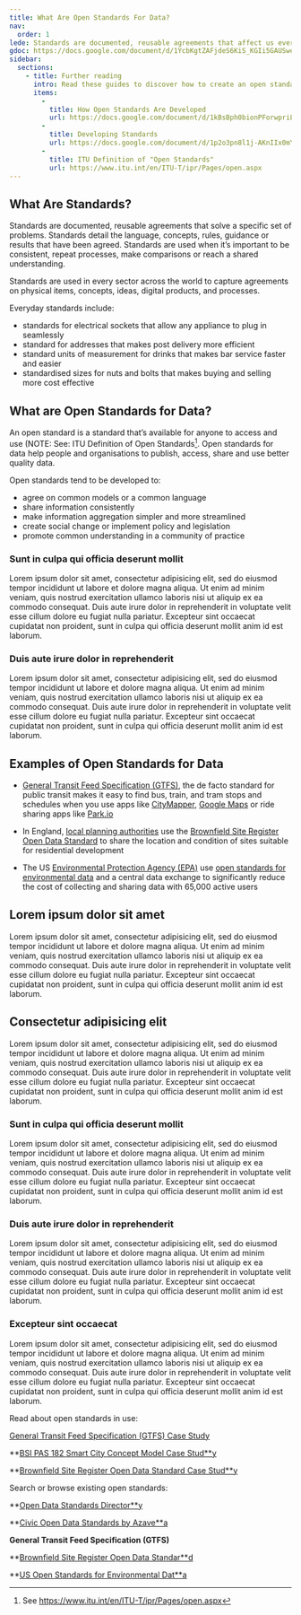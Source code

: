 ```yaml
---
title: What Are Open Standards For Data?
nav:
  order: 1
lede: Standards are documented, reusable agreements that affect us everyday - from addressing a letter, to changing a lightbulb, or looking up train times. Open standards for data make it easier for people and organisations to publish, access, share and use better quality data.
gdoc: https://docs.google.com/document/d/1YcbKgtZAFjdeS6KiS_KGIi5GAUSwe1JTG4uRxhaWUQQ/edit
sidebar:
  sections:
    - title: Further reading
      intro: Read these guides to discover how to create an open standard
      items:
        -
          title: How Open Standards Are Developed
          url: https://docs.google.com/document/d/1kBsBph0bionPForwpriLMLY9MozSMHdviOandnK_hjM/edit?usp=sharing
        -
          title: Developing Standards
          url: https://docs.google.com/document/d/1p2o3pn8l1j-AKnIIx0mY-RpNdgz33ujJzUCQVWUi8Gg/edit?usp=sharing
        -
          title: ITU Definition of "Open Standards"
          url: https://www.itu.int/en/ITU-T/ipr/Pages/open.aspx
---
```



## What Are Standards?

Standards are documented, reusable agreements that solve a specific set of problems. Standards detail the language, concepts, rules, guidance or results that have been agreed. Standards are used when it’s important to be consistent, repeat processes, make comparisons or reach a shared understanding.

Standards are used in every sector across the world to capture agreements on physical items, concepts, ideas, digital products, and processes.


<div class="callout" markdown="1">
Everyday standards include:

* standards for electrical sockets that allow any appliance to plug in seamlessly
* standard for addresses that makes post delivery more efficient
* standard units of measurement for drinks that makes bar service faster and easier
* standardised sizes for nuts and bolts that makes buying and selling more cost effective
</div>

## What are Open Standards for Data?

An open standard is a standard that’s available for anyone to access and use (NOTE:  See: ITU Definition of Open Standards[^1]. Open standards for data help people and organisations to publish, access, share and use better quality data.

Open standards tend to be developed to:

* agree on common models or a common language
* share information consistently
* make information aggregation simpler and more streamlined
* create social change or implement policy and legislation
* promote common understanding in a community of practice

### Sunt in culpa qui officia deserunt mollit

Lorem ipsum dolor sit amet, consectetur adipisicing elit, sed do eiusmod
tempor incididunt ut labore et dolore magna aliqua. Ut enim ad minim veniam,
quis nostrud exercitation ullamco laboris nisi ut aliquip ex ea commodo
consequat. Duis aute irure dolor in reprehenderit in voluptate velit esse
cillum dolore eu fugiat nulla pariatur. Excepteur sint occaecat cupidatat non
proident, sunt in culpa qui officia deserunt mollit anim id est laborum.

### Duis aute irure dolor in reprehenderit

Lorem ipsum dolor sit amet, consectetur adipisicing elit, sed do eiusmod
tempor incididunt ut labore et dolore magna aliqua. Ut enim ad minim veniam,
quis nostrud exercitation ullamco laboris nisi ut aliquip ex ea commodo
consequat. Duis aute irure dolor in reprehenderit in voluptate velit esse
cillum dolore eu fugiat nulla pariatur. Excepteur sint occaecat cupidatat non
proident, sunt in culpa qui officia deserunt mollit anim id est laborum.

## Examples of Open Standards for Data

* [General Transit Feed Specification (GTFS)](https://developers.google.com/transit/gtfs/), the de facto standard for public transit makes it easy to find bus, train, and tram stops and schedules when you use apps like [CityMapper](https://citymapper.com), [Google Maps](https://maps.google.com/) or ride sharing apps like [Park.io](https://www.parkio.co.uk/)

* In England, [local planning authorities](https://docs.google.com/document/d/1Hv_g2wt3vJ42XJxK6nsLax0M_9c76rFC4JerFYm2x0U/edit#bookmark=id.x2fknj1by9n0) use the [Brownfield Site Register Open Data Standard](https://www.gov.uk/government/publications/brownfield-land-registers-data-standard) to share the location and condition of sites suitable for residential development

* The US [Environmental Protection Agency (EPA)](https://www.epa.gov/) use [open standards for environmental data](https://www.epa.gov/data-standards) and a central data exchange to significantly reduce the cost of collecting and sharing data with 65,000 active users


## Lorem ipsum dolor sit amet

Lorem ipsum dolor sit amet, consectetur adipisicing elit, sed do eiusmod
tempor incididunt ut labore et dolore magna aliqua. Ut enim ad minim veniam,
quis nostrud exercitation ullamco laboris nisi ut aliquip ex ea commodo
consequat. Duis aute irure dolor in reprehenderit in voluptate velit esse
cillum dolore eu fugiat nulla pariatur. Excepteur sint occaecat cupidatat non
proident, sunt in culpa qui officia deserunt mollit anim id est laborum.

## Consectetur adipisicing elit

Lorem ipsum dolor sit amet, consectetur adipisicing elit, sed do eiusmod
tempor incididunt ut labore et dolore magna aliqua. Ut enim ad minim veniam,
quis nostrud exercitation ullamco laboris nisi ut aliquip ex ea commodo
consequat. Duis aute irure dolor in reprehenderit in voluptate velit esse
cillum dolore eu fugiat nulla pariatur. Excepteur sint occaecat cupidatat non
proident, sunt in culpa qui officia deserunt mollit anim id est laborum.

### Sunt in culpa qui officia deserunt mollit

Lorem ipsum dolor sit amet, consectetur adipisicing elit, sed do eiusmod
tempor incididunt ut labore et dolore magna aliqua. Ut enim ad minim veniam,
quis nostrud exercitation ullamco laboris nisi ut aliquip ex ea commodo
consequat. Duis aute irure dolor in reprehenderit in voluptate velit esse
cillum dolore eu fugiat nulla pariatur. Excepteur sint occaecat cupidatat non
proident, sunt in culpa qui officia deserunt mollit anim id est laborum.

### Duis aute irure dolor in reprehenderit

Lorem ipsum dolor sit amet, consectetur adipisicing elit, sed do eiusmod
tempor incididunt ut labore et dolore magna aliqua. Ut enim ad minim veniam,
quis nostrud exercitation ullamco laboris nisi ut aliquip ex ea commodo
consequat. Duis aute irure dolor in reprehenderit in voluptate velit esse
cillum dolore eu fugiat nulla pariatur. Excepteur sint occaecat cupidatat non
proident, sunt in culpa qui officia deserunt mollit anim id est laborum.

### Excepteur sint occaecat

Lorem ipsum dolor sit amet, consectetur adipisicing elit, sed do eiusmod
tempor incididunt ut labore et dolore magna aliqua. Ut enim ad minim veniam,
quis nostrud exercitation ullamco laboris nisi ut aliquip ex ea commodo
consequat. Duis aute irure dolor in reprehenderit in voluptate velit esse
cillum dolore eu fugiat nulla pariatur. Excepteur sint occaecat cupidatat non
proident, sunt in culpa qui officia deserunt mollit anim id est laborum.

























Read about open standards in use:

[General Transit Feed Specification (GTFS) Case Study](https://docs.google.com/document/d/1m3jJR741VcE6ouyPITWgh6HmASQG2jhfIMCddPAva8U/edit?usp=sharing)

**[BSI PAS 182 Smart City Concept Model Case Stud**y](https://docs.google.com/document/d/1xsz1NqZGCz9ilkFEvQLsLKFsxXusfMZSd0phZ_LzHMw/edit?usp=sharing)

**[Brownfield Site Register Open Data Standard Case Stud**y](https://docs.google.com/document/d/1Hv_g2wt3vJ42XJxK6nsLax0M_9c76rFC4JerFYm2x0U/edit?usp=sharing)

Search or browse existing open standards:

**[Open Data Standards Director**y](http://datastandards.directory/all)

**[Civic Open Data Standards by Azave**a](https://azavea.gitbooks.io/open-data-standards/content/)

**General Transit Feed Specification (GTFS)**

**[Brownfield Site Register Open Data Standar**d](https://www.gov.uk/government/publications/brownfield-land-registers-data-standard)

**[US Open Standards for Environmental Dat**a](https://www.epa.gov/data-standards)

[^1]: See https://www.itu.int/en/ITU-T/ipr/Pages/open.aspx
